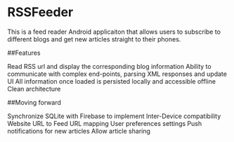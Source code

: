 # RSSFeeder

This is a feed reader Android applicaiton that allows users to subscribe to different blogs and get new articles straight to their phones.


##Features

Read RSS url and display the corresponding blog information
Ability to communicate with complex end-points, parsing XML responses and update UI
All information once loaded is persisted locally and accessible offline
Clean architecture


##Moving forward

Synchronize SQLite with Firebase to implement Inter-Device compatibility
Website URL to Feed URL mapping
User preferences settings
Push notifications for new articles
Allow article sharing
